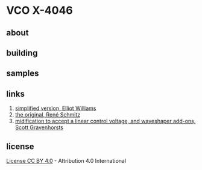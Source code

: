 # VCO X-4046

## about

## building

## samples

## links

1) [simplified version, Elliot Williams]()
1) [the original, René Schmitz](https://www.schmitzbits.de/vco4069.html)
2) [midification to accept a linear control voltage, and waveshaper add-ons, Scott Gravenhorsts](http://scott.joviansynth.com/fatman/VCO_pwm_tri_suboctave.html)

## license

[License CC BY 4.0](http://creativecommons.org/licenses/by/4.0/) - Attribution 4.0 International
